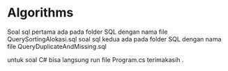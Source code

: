 # Algorithms

Soal sql pertama ada pada folder SQL dengan nama file QuerySortingAlokasi.sql
soal sql kedua ada pada folder SQL dengan nama file QueryDuplicateAndMissing.sql


untuk soal C# bisa langsung run file Program.cs 
terimakasih . 
